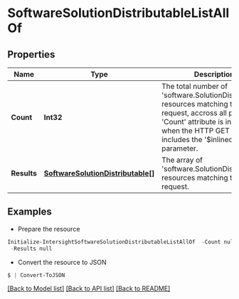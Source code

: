 # SoftwareSolutionDistributableListAllOf
## Properties

Name | Type | Description | Notes
------------ | ------------- | ------------- | -------------
**Count** | **Int32** | The total number of &#39;software.SolutionDistributable&#39; resources matching the request, accross all pages. The &#39;Count&#39; attribute is included when the HTTP GET request includes the &#39;$inlinecount&#39; parameter. | [optional] 
**Results** | [**SoftwareSolutionDistributable[]**](SoftwareSolutionDistributable.md) | The array of &#39;software.SolutionDistributable&#39; resources matching the request. | [optional] 

## Examples

- Prepare the resource
```powershell
Initialize-IntersightSoftwareSolutionDistributableListAllOf  -Count null `
 -Results null
```

- Convert the resource to JSON
```powershell
$ | Convert-ToJSON
```

[[Back to Model list]](../README.md#documentation-for-models) [[Back to API list]](../README.md#documentation-for-api-endpoints) [[Back to README]](../README.md)

